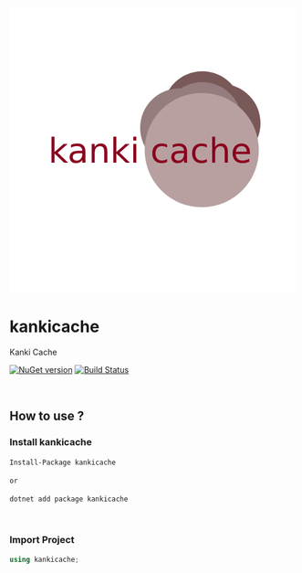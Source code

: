 [![kankicache](https://raw.githubusercontent.com/veysel/kankicache/main/content/logo.png)](https://github.com/veysel/kankicache)

# kankicache
Kanki Cache

[![NuGet version](https://badge.fury.io/nu/kankicache.svg)](https://www.nuget.org/packages/kankicache/)
[![Build Status](https://travis-ci.org/veysel/kankicache.svg?branch=main)](https://travis-ci.org/github/veysel/kankicache)

<br>

## How to use ?

### Install kankicache

```
Install-Package kankicache

or

dotnet add package kankicache
```

<br>

### Import Project

```c#
using kankicache;
```